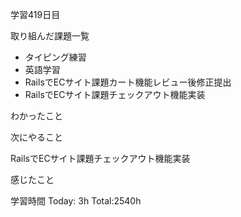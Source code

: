 学習419日目

取り組んだ課題一覧

- タイピング練習
- 英語学習
- RailsでECサイト課題カート機能レビュー後修正提出
- RailsでECサイト課題チェックアウト機能実装

わかったこと

次にやること

RailsでECサイト課題チェックアウト機能実装

感じたこと

学習時間 Today: 3h Total:2540h